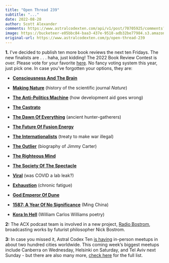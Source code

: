 ```yaml
---
title: "Open Thread 239"
subtitle: "..."
date: 2022-08-28
author: Scott Alexander
comments: https://www.astralcodexten.com/api/v1/post/70705925/comments?&all_comments=true
image: https://bucketeer-e05bbc84-baa3-437e-9518-adb32be77984.s3.amazonaws.com/public/images/6531a617-7c04-4960-8487-17bcedb2e5dc_1022x926.png
original-url: https://www.astralcodexten.com/p/open-thread-239
---
```

**1.** I've decided to publish ten more book reviews the next ten Fridays. The new finalists are . . . haha, just kidding! The 2022 Book Review Contest is _over._ Please vote for your favorite [here](https://forms.gle/1SoLaZhR3ESN1CFA6). No fancy voting system this year, just pick one. In case you’ve forgotten your options, they are:

  * **[Consciousness And The Brain](https://astralcodexten.substack.com/p/your-book-review-consciousness-and)**

  * **[Making Nature](https://astralcodexten.substack.com/p/your-book-review-making-nature)** (history of the scientific journal _Nature_)

  * **[The Anti-Politics Machine](https://astralcodexten.substack.com/p/your-book-review-the-anti-politics)** (how development aid goes wrong)

  * **[The Castrato](https://astralcodexten.substack.com/p/your-book-review-the-castrato)**

  * **[The Dawn Of Everything](https://astralcodexten.substack.com/p/your-book-review-the-dawn-of-everything)** (ancient hunter-gatherers)

  * **[The Future Of Fusion Energy](https://astralcodexten.substack.com/p/your-book-review-the-future-of-fusion)**

  * **[The Internationalists](https://astralcodexten.substack.com/p/your-book-review-the-internationalists)** (treaty to make war illegal)

  * **[The Outlier](https://astralcodexten.substack.com/p/your-book-review-the-outlier)** (biography of Jimmy Carter)

  * **[The Righteous Mind](https://astralcodexten.substack.com/p/your-book-review-the-righteous-mind)**

  * **[The Society Of The Spectacle](https://astralcodexten.substack.com/p/your-book-review-the-society-of-the)**

  * **[Viral](https://astralcodexten.substack.com/p/your-book-review-viral)** (was COVID a lab leak?)

  * **[Exhaustion](https://astralcodexten.substack.com/p/your-book-review-exhaustion)** (chronic fatigue)

  * **[God Emperor Of Dune](https://astralcodexten.substack.com/p/your-book-review-god-emperor-of-dune)**

  * **[1587: A Year Of No Significance](https://astralcodexten.substack.com/p/your-book-review-1587-a-year-of-no)** (Ming China)

  * **[Kora In Hell](https://astralcodexten.substack.com/p/your-book-review-kora-in-hell)** (William Carlos Williams poetry)




**2:** The ACX podcast team is involved in a new project, [Radio Bostrom](https://radiobostrom.com/), broadcasting works by futurist philosopher Nick Bostrom. 

**3:** In case you missed it, Astral Codex Ten [is having](https://astralcodexten.substack.com/p/meetups-everywhere-2022-times-and) in-person meetups in about two hundred cities worldwide. This coming week’s biggest meetups include Canberra on Wednesday, Helsinki on Saturday, and Tel Aviv next Sunday - but there are also many more, [check here](https://astralcodexten.substack.com/p/meetups-everywhere-2022-times-and) for the full list.
